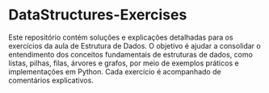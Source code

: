 # DataStructures-Exercises
Este repositório contém soluções e explicações detalhadas para os exercícios da aula de Estrutura de Dados. O objetivo é ajudar a consolidar o entendimento dos conceitos fundamentais de estruturas de dados, como listas, pilhas, filas, árvores e grafos, por meio de exemplos práticos e implementações em Python. Cada exercício é acompanhado de comentários explicativos.
